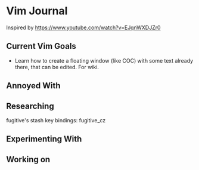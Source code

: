Vim Journal
===

Inspired by https://www.youtube.com/watch?v=EJqnWXDJZr0


Current Vim Goals
---
- Learn how to create a floating window (like COC) with some text already there,
    that can be edited. For wiki.

Annoyed With
---


Researching
---
fugitive's stash key bindings: fugitive_cz


Experimenting With
---


Working on
---
